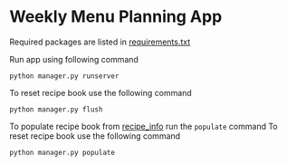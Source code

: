 # Weekly Menu Planning App

Required packages are listed in [requirements.txt](requirements.txt)

Run app using following command

```(bash)
python manager.py runserver
```

To reset recipe book use the following command

```(bash)
python manager.py flush
```

To populate recipe book from [recipe_info](recipe_info.csv) run the `populate` command
To reset recipe book use the following command

```(bash)
python manager.py populate
```
